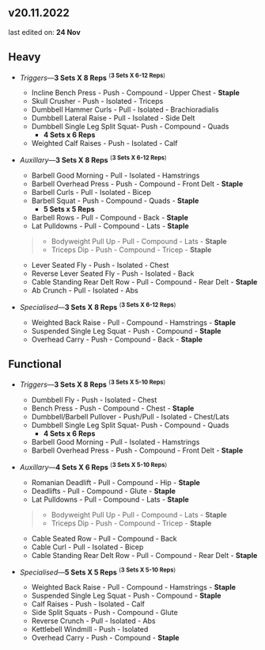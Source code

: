 ## v20.11.2022
last edited on: **24 Nov**
## **Heavy**

- *Triggers*&mdash;**3 Sets X 8 Reps** <sup>(**3 Sets X 6-12 Reps**)
    - Incline Bench Press - Push - Compound - Upper Chest - **Staple**
    - Skull Crusher - Push - Isolated - Triceps
    - Dumbbell Hammer Curls - Pull - Isolated - Brachioradialis
    -   Dumbbell Lateral Raise - Pull - Isolated - Side Delt
    -   Dumbbell Single Leg Split Squat- Push - Compound - Quads
        -   **4 Sets x 6 Reps**
    - Weighted Calf Raises - Push - Isolated - Calf

- *Auxillary*&mdash;**3 Sets X 8 Reps** <sup>(**3 Sets X 6-12 Reps**)
    - Barbell Good Morning  - Pull - Isolated - Hamstrings
    - Barbell Overhead Press - Push - Compound - Front Delt - **Staple**
    - Barbell Curls - Pull - Isolated - Bicep
    - Barbell Squat - Push - Compound - Quads - **Staple**
        - **5 Sets x 5 Reps**
    - Barbell Rows - Pull - Compound - Back - **Staple**
    - Lat Pulldowns - Pull - Compound - Lats - **Staple**
    > - Bodyweight Pull Up - Pull - Compound - Lats - **Staple** <br>
    > - Triceps Dip - Push - Compound - Tricep - **Staple**
    - Lever Seated Fly - Push - Isolated - Chest
    - Reverse Lever Seated Fly - Push - Isolated - Back
    - Cable Standing Rear Delt Row - Pull - Compound - Rear Delt - **Staple**
    - Ab Crunch - Pull - Isolated - Abs

- *Specialised*&mdash;**3 Sets X 8 Reps** <sup>(**3 Sets X 6-12 Reps**)
    - Weighted Back Raise - Pull - Compound - Hamstrings - **Staple**
    - Suspended Single Leg Squat - Push - Compound - **Staple**
    - Overhead Carry - Push - Compound - Back - **Staple**

## **Functional**

- *Triggers*&mdash;**3 Sets X 8 Reps** <sup>(**3 Sets X 5-10 Reps**)
    - Dumbbell Fly - Push - Isolated - Chest
    - Bench Press - Push - Compound - Chest - **Staple**
    - Dumbbell/Barbell Pullover - Push/Pull - Isolated - Chest/Lats
    - Dumbbell Single Leg Split Squat- Push - Compound - Quads
        -   **4 Sets x 6 Reps**
    - Barbell Good Morning  - Pull - Isolated - Hamstrings
    - Barbell Overhead Press - Push - Compound - Front Delt - **Staple**

- *Auxillary*&mdash;**4 Sets X 6 Reps** <sup>(**3 Sets X 5-10 Reps**)
    - Romanian Deadlift - Pull - Compound - Hip - **Staple**
    - Deadlifts - Pull - Compound - Glute - **Staple**
    - Lat Pulldowns - Pull - Compound - Lats - **Staple**
    > - Bodyweight Pull Up - Pull - Compound - Lats - **Staple** <br>
    > - Triceps Dip - Push - Compound - Tricep - **Staple**
    - Cable Seated Row - Pull - Compound - Back
    - Cable Curl - Pull - Isolated - Bicep
    - Cable Standing Rear Delt Row - Pull - Compound - Rear Delt - **Staple**

- *Specialised*&mdash;**5 Sets X 5 Reps** <sup>(**3 Sets X 5-10 Reps**)
    - Weighted Back Raise - Pull - Compound - Hamstrings - **Staple**
    - Suspended Single Leg Squat - Push - Compound - **Staple**
    - Calf Raises - Push - Isolated - Calf
    - Side Split Squats - Push - Compound - Glute
    - Reverse Crunch - Pull - Isolated - Abs
    - Kettlebell Windmill - Push - Isolated
    - Overhead Carry - Push - Compound - **Staple**

